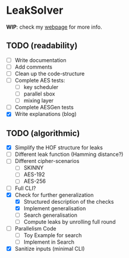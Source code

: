 # LeakSolver

**WIP**: check my [webpage](https://charlietrip.neocities.org/projects/sca-2aes) for more info.

## TODO (readability)

* [ ] Write documentation
* [ ] Add comments
* [ ] Clean up the code-structure
* [ ] Complete AES tests:
	+ [ ] key scheduler
	+ [ ] parallel sbox
	+ [ ] mixing layer
* [ ] Complete AESGen tests
* [x] Write explanations (blog)

## TODO (algorithmic)

* [x] Simplify the HOF structure for leaks
* [ ] Different leak function (Hamming distance?)
* [ ] Different cipher-scenarios
	+ [ ] SKINNY
	+ [ ] AES-192
	+ [ ] AES-256
* [ ] Full CLI?
* [x] Check for further generalization
	+ [x] Structured description of the checks
	+ [x] Implement generalisation
	+ [ ] Search generalisation
	+ [ ] Compute leaks by unrolling full round
* [ ] Parallelism Code
	+ [ ] Toy Example for search
	+ [ ] Implement in Search
* [x] Sanitize inputs (minimal CLI)